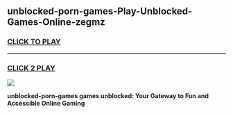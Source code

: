 
## unblocked-porn-games-Play-Unblocked-Games-Online-zegmz
<h3>
<a href="https://premium76.site?title=unblocked-porn-games&ref=25A">CLICK TO PLAY</a></h3>
<hr>

<h3>
<a href="https://premium76.site?title=unblocked-porn-games&ref=25A">CLICK 2 PLAY</a>
  
</h3>

<a href="https://premium76.site?title=unblocked-porn-games&ref=25A"><img src="https://clearcache.store/games.png"></a>


**unblocked-porn-games games unblocked: Your Gateway to Fun and Accessible Online Gaming**
